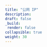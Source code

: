 ```yaml
---
title: "公网 IP"
description: 
draft: false
_build:
 render: false
collapsible: true
weight: 30
---
```


